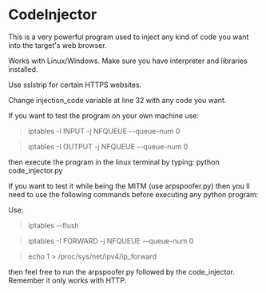 # CodeInjector
This is a very powerful program used to inject any kind of code you want into the target's web browser.

Works with Linux/Windows. Make sure you have interpreter and libraries installed.

Use sslstrip for certain HTTPS websites.

Change injection_code variable at line 32 with any code you want.

If you want to test the program on your own machine use:

>iptables -I INPUT -j NFQUEUE --queue-num 0

>iptables -I OUTPUT -j NFQUEUE --queue-num 0

then execute the program in the linux terminal by typing: python code_injector.py

If you want to test it while being the MITM (use arpspoofer.py) then you ll need to use the following commands before executing any python program:

Use:

>iptables --flush

>iptables -I FORWARD -j NFQUEUE --queue-num 0

>echo 1 > /proc/sys/net/ipv4/ip_forward

then feel free to run the arpspoofer.py followed by the code_injector. Remember it only works with HTTP.
